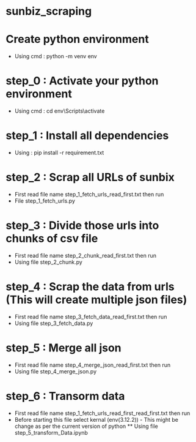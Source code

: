# sunbiz_scraping

# Create python environment 
* Using cmd : python -m venv env

# step_0 : Activate your python environment
* Using cmd : cd env\Scripts\activate

# step_1 : Install all dependencies
* Using : pip install -r requirement.txt

# step_2 : Scrap all URLs of sunbix
* First read file name step_1_fetch_urls_read_first.txt then run 
* File step_1_fetch_urls.py

# step_3 : Divide those urls into chunks of csv file
* First read file name step_2_chunk_read_first.txt then run 
* Using file step_2_chunk.py

# step_4 : Scrap the data from urls (This will create multiple json files)
* First read file name step_3_fetch_data_read_first.txt then run 
* Using file step_3_fetch_data.py

# step_5 : Merge all json 
* First read file name step_4_merge_json_read_first.txt then run 
* Using file step_4_merge_json.py

# step_6 : Transorm data
* First read file name step_1_fetch_urls_read_first_read_first.txt then run 
* Before starting this file select kernal (env(3.12.2)) - This might be change as per the current version of python
** Using file step_5_transform_Data.ipynb


